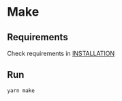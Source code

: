 # Make
## Requirements
Check requirements in [INSTALLATION](INSTALLATION.md)
## Run
```sh
yarn make
```